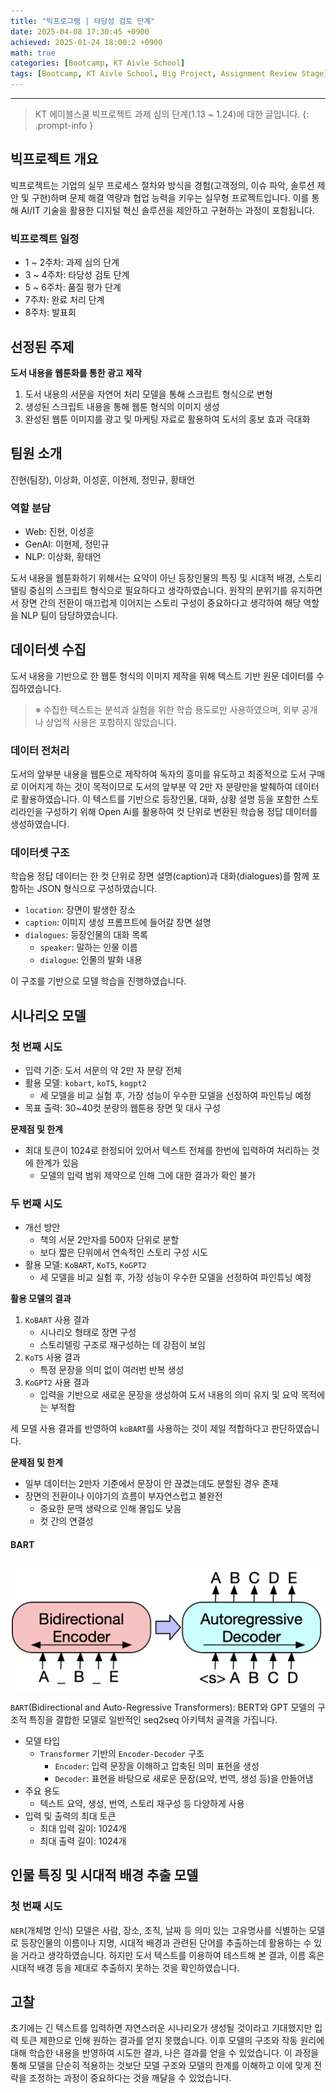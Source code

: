```yaml
--- 
title: "빅프로그램 | 타당성 검토 단계" 
date: 2025-04-08 17:30:45 +0900
achieved: 2025-01-24 18:00:2 +0900
math: true
categories: [Bootcamp, KT Aivle School]
tags: [Bootcamp, KT Aivle School, Big Project, Assignment Review Stage]
---
```

---------- 	
> KT 에이블스쿨 빅프로젝트 과제 심의 단계(1.13 ~ 1.24)에 대한 글입니다. 
{: .prompt-info } 

## **빅프로젝트 개요**
빅프로젝트는 기업의 실무 프로세스 절차와 방식을 경험(고객정의, 이슈 파악, 솔루션 제안 및 구현)하며 문제 해결 역량과 협업 능력을 키우는 실무형 프로젝트입니다. 이를 통해 AI/IT 기술을 활용한 디지털 혁신 솔루션을 제안하고 구현하는 과정이 포함됩니다. 

### **빅프로젝트 일정**

- 1 ~ 2주차: 과제 심의 단계
- 3 ~ 4주차: 타당성 검토 단계 
- 5 ~ 6주차: 품질 평가 단계
- 7주차: 완료 처리 단계 
- 8주차: 발표회 

## **선정된 주제**

**도서 내용을 웹툰화를 통한 광고 제작**

1. 도서 내용의 서문을 자연어 처리 모델을 통해 스크립트 형식으로 변형
2. 생성된 스크립트 내용을 통해 웹툰 형식의 이미지 생성
3. 완성된 웹툰 이미지를 광고 및 마케팅 자료로 활용하여 도서의 홍보 효과 극대화

## **팀원 소개**
진현(팀장), 이상화, 이성훈, 이현제, 정민규, 황태언

### **역할 분담**

- Web: 진현, 이성훈
- GenAI: 이현제, 정민규
- NLP: 이상화, 황태언

도서 내용을 웹툰화하기 위해서는 요약이 아닌 등장인물의 특징 및 시대적 배경, 스토리텔링 중심의 스크립트 형식으로 필요하다고 생각하였습니다. 원작의 분위기를 유지하면서 장면 간의 전환이 매끄럽게 이어지는 스토리 구성이 중요하다고 생각하여 해당 역할을 NLP 팀이 담당하였습니다. 

## **데이터셋 수집**
도서 내용을 기반으로 한 웹툰 형식의 이미지 제작을 위해 텍스트 기반 원문 데이터를 수집하였습니다. 

> ※ 수집한 텍스트는 분석과 실험을 위한 학습 용도로만 사용하였으며, 외부 공개나 상업적 사용은 포함하지 않았습니다.

### **데이터 전처리**
도서의 앞부분 내용을 웹툰으로 제작하여 독자의 흥미를 유도하고 최종적으로 도서 구매로 이어지게 하는 것이 목적이므로 도서의 앞부분 약 2만 자 분량만을 발췌하여 데이터로 활용하였습니다.
이 텍스트를 기반으로 등장인물, 대화, 상황 설명 등을 포함한 스토리라인을 구성하기 위해 Open Ai를 활용하여 컷 단위로 변환된 학습용 정답 데이터를 생성하였습니다.

### **데이터셋 구조**
학습용 정답 데이터는 한 컷 단위로 장면 설명(caption)과 대화(dialogues)를 함께 포함하는 JSON 형식으로 구성하였습니다. 
- `location`: 장면이 발생한 장소
- `caption`: 이미지 생성 프롬프트에 들어갈 장면 설명
- `dialogues`: 등장인물의 대화 목록
    - `speaker`: 말하는 인물 이름 
    - `dialogue`: 인물의 발화 내용

이 구조를 기반으로 모델 학습을 진행하였습니다.

## **시나리오 모델**

### **첫 번째 시도**

- 입력 기준: 도서 서문의 약 2만 자 분량 전체
- 활용 모델: `kobart`, `koT5`, `kogpt2`
    - 세 모델을 비교 실험 후, 가장 성능이 우수한 모델을 선정하여 파인튜닝 예정
- 목표 출력: 30~40컷 분량의 웹툰용 장면 및 대사 구성
 
**문제점 및 한계**
- 최대 토큰이 1024로 한정되어 있어서 텍스트 전체를 한번에 입력하여 처리하는 것에 한계가 있음
    - 모델의 입력 범위 제약으로 인해 그에 대한 결과가 확인 불가 

### **두 번째 시도**

- 개선 방안
    - 책의 서문 2만자를 500자 단위로 분할
    - 보다 짧은 단위에서 연속적인 스토리 구성 시도
- 활용 모델: `KoBART`, `KoT5`, `KoGPT2`
    - 세 모델을 비교 실험 후, 가장 성능이 우수한 모델을 선정하여 파인튜닝 예정

**활용 모델의 결과**
1. `KoBART` 사용 결과 
    - 시나리오 형태로 장면 구성 
    - 스토리텔링 구조로 재구성하는 데 강점이 보임
2. `KoT5` 사용 결과
    - 특정 문장을 의미 없이 여러번 반복 생성
3. `KoGPT2` 사용 결과 
    - 입력을 기반으로 새로운 문장을 생성하여 도서 내용의 의미 유지 및 요약 목적에는 부적합 


세 모델 사용 결과를 반영하여 `koBART`를 사용하는 것이 제일 적합하다고 판단하였습니다. 

**문제점 및 한계**
- 일부 데이터는 2만자 기준에서 문장이 안 끊겼는데도 분할된 경우 존재
- 장면의 전환이나 이야기의 흐름이 부자연스럽고 불완전
    - 중요한 문맥 생략으로 인해 몰입도 낮음
    - 컷 간의 연결성

#### **BART**
![BART](https://github.com/tae2on/tae2on.github.io/blob/main/assets/img/kobart.png?raw=true)

`BART`(Bidirectional and Auto-Regressive Transformers): BERT와 GPT 모델의 구조적 특징을 결합한 모델로 일반적인 seq2seq 아키텍처 골격을 가집니다.

- 모델 타입
    - `Transformer` 기반의 `Encoder-Decoder` 구조
        - `Encoder`: 입력 문장을 이해하고 압축된 의미 표현을 생성
        - `Decoder`: 표현을 바탕으로 새로운 문장(요약, 번역, 생성 등)을 만들어냄
- 주요 용도
    - 텍스트 요약, 생성, 번역, 스토리 재구성 등 다양하게 사용
- 입력 및 출력의 최대 토큰
    - 최대 입력 길이: 1024개
    - 최대 출력 길이: 1024개

## **인물 특징 및 시대적 배경 추출 모델**
### **첫 번째 시도**
`NER`(개체명 인식) 모델은 사람, 장소, 조직, 날짜 등 의미 있는 고유명사를 식별하는 모델로 등장인물의 이름이나 지명, 시대적 배경과 관련된 단어를 추출하는데 활용하는 수 있을 거라고 생각하였습니다. 하지만 도서 텍스트를 이용하여 테스트해 본 결과, 이름 혹은 시대적 배경 등을 제대로 추출하지 못하는 것을 확인하였습니다. 

## **고찰**
초기에는 긴 텍스트를 입력하면 자연스러운 시나리오가 생성될 것이라고 기대했지만 입력 토큰 제한으로 인해 원하는 결과를 얻지 못했습니다. 이후 모델의 구조와 작동 원리에 대해 학습한 내용을 반영하여 시도한 결과, 나은 결과를 얻을 수 있었습니다. 이 과정을 통해 모델을 단순히 적용하는 것보단 모델 구조와 모델의 한계를 이해하고 이에 맞게 전략을 조정하는 과정이 중요하다는 것을 깨달을 수 있었습니다. 